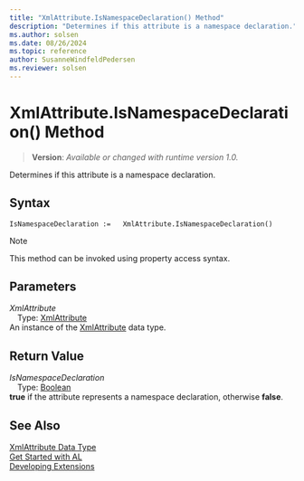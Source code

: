 ```yaml
---
title: "XmlAttribute.IsNamespaceDeclaration() Method"
description: "Determines if this attribute is a namespace declaration."
ms.author: solsen
ms.date: 08/26/2024
ms.topic: reference
author: SusanneWindfeldPedersen
ms.reviewer: solsen
---
```

[//]: # (START>DO_NOT_EDIT)
[//]: # (IMPORTANT:Do not edit any of the content between here and the END>DO_NOT_EDIT.)
[//]: # (Any modifications should be made in the .xml files in the ModernDev repo.)
# XmlAttribute.IsNamespaceDeclaration() Method
> **Version**: _Available or changed with runtime version 1.0._

Determines if this attribute is a namespace declaration.


## Syntax
```AL
IsNamespaceDeclaration :=   XmlAttribute.IsNamespaceDeclaration()
```
> [!NOTE]
> This method can be invoked using property access syntax.
## Parameters
*XmlAttribute*  
&emsp;Type: [XmlAttribute](xmlattribute-data-type.md)  
An instance of the [XmlAttribute](xmlattribute-data-type.md) data type.  

## Return Value
*IsNamespaceDeclaration*  
&emsp;Type: [Boolean](../boolean/boolean-data-type.md)  
**true** if the attribute represents a namespace declaration, otherwise **false**.


[//]: # (IMPORTANT: END>DO_NOT_EDIT)
## See Also
[XmlAttribute Data Type](xmlattribute-data-type.md)  
[Get Started with AL](../../devenv-get-started.md)  
[Developing Extensions](../../devenv-dev-overview.md)